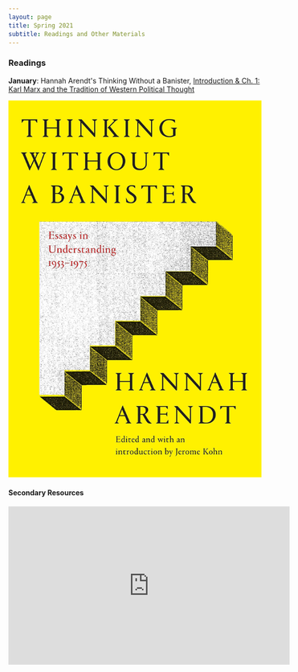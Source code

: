 ```yaml
---
layout: page
title: Spring 2021
subtitle: Readings and Other Materials
---
```


### Readings 

**January**: Hannah Arendt's Thinking Without a Banister, [Introduction & Ch. 1: Karl Marx and the Tradition of Western Political Thought](https://outlookuga-my.sharepoint.com/:b:/g/personal/hy06648_uga_edu/EXsuVIUkqM9CoorykCz6w80BH4dpyMgPnURFtiNLL6dwxg?e=yruK1V)

<p align="center">
<img src="/assets/img/banister.jpg" width="1000px" height="750px">
</p>


#### Secondary Resources

<p align="center">  
<iframe width="560" height="315" src="https://www.youtube.com/embed/MgzRY23qeYs" frameborder="0" allow="accelerometer; autoplay; clipboard-write; encrypted-media; gyroscope; picture-in-picture" allowfullscreen></iframe>
</p>


